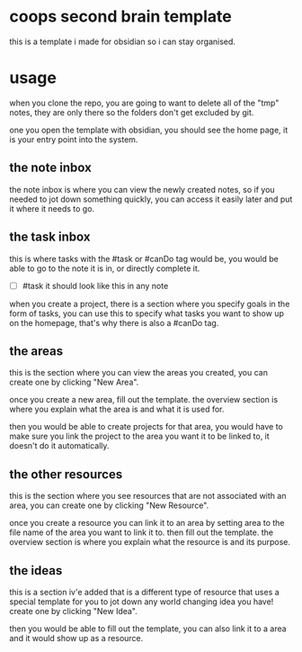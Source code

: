 # coops second brain template
this is a template i made for obsidian so i can stay organised.

# usage
when you clone the repo, you are going to want to delete all of the "tmp" notes, they are only there so the folders don't get excluded by git.

one you open the template with obsidian, you should see the home page, it is your entry point into the system.

## the note inbox
the note inbox is where you can view the newly created notes, so if you needed to jot down something quickly, you can access it easily later and put it where it needs to go.

## the task inbox
this is where tasks with the #task or #canDo tag would be, you would be able to go to the note it is in, or directly complete it.
- [ ] #task it should look like this in any note

when you create a project, there is a section where you specify goals in the form of tasks, you can use this to specify what tasks you want to show up on the homepage, that's why there is also a #canDo tag.
## the areas
this is the section where you can view the areas you created, you can create one by clicking "New Area".

once you create a new area, fill out the template. the overview section is where you explain what the area is and what it is used for.

then you would be able to create projects for that area, you would have to make sure you link the project to the area you want it to be linked to, it doesn't do it automatically.
## the other resources
this is the section where you see resources that are not associated with an area, you can create one by clicking "New Resource".

once you create a resource you can link it to an area by setting area to the file name of the area you want to link it to. then fill out the template. the overview section is where you explain what the resource is and its purpose.

## the ideas
this is a section iv'e added that is a different type of resource that uses a special template for you to jot down any world changing idea you have! create one by clicking "New Idea".

then you would be able to fill out the template, you can also link it to a area and it would show up as a resource.